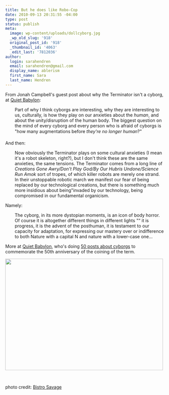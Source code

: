 ```yaml
---
title: But he does like Robo-Cop
date: 2010-09-13 20:31:55 -04:00
type: post
status: publish
meta:
  image: wp-content/uploads/dollcyborg.jpg
  _wp_old_slug: '918'
  original_post_id: '918'
  _thumbnail_id: '4063'
  _edit_last: '7812036'
author:
  login: sarahendren
  email: sarahendren@gmail.com
  display_name: ablerism
  first_name: Sara
  last_name: Hendren
---
```


<p>From Jonah Campbell's guest post about why the Terminator isn't a cyborg, at <a href="http://quietbabylon.com/2010/some-major-terminator-fan-is-totally-going-to-nail-my-ass-to-the-wall-for-this/">Quiet Babylon</a>:</p>
<p style="padding-left:30px;">Part of why I think cyborgs are interesting, why they are interesting to us, culturally, is how they play on our anxieties about the <em>human</em>, and about the unity/disruption of the human body. The biggest question on the mind of every cyborg and every person who is afraid of cyborgs is "how many augmentations before <em>they're no longer human</em>?"</p>
<p>And then:</p>
<p style="padding-left:30px;">Now obviously the Terminator plays on some cultural anxieties (I mean it's a robot skeleton, right?), but I don't think these are the same anxieties, the same tensions. The Terminator comes from a long line of <em>Creations Gone Awry/Don't Play God/By Our Hubris Undone/Science Run Amok</em> sort of tropes, of which killer robots are merely one strand. In their unstoppable robotic march we manifest our fear of being replaced by our technological creations, but there is something much more insidious about being"invaded by our technology, being compromised in our fundamental organicism.</p>
<p>Namely:</p>
<p style="padding-left:30px;">The cyborg, in its more dystopian moments, is an icon of body horror. Of course it is altogether different things in different lights "“ it is progress, it is the advent of the posthuman, it is testament to our capacity for adaptation, for expressing our mastery over or indifference to both Nature with a capital N and nature with a lower-case one...</p>
<p>More at <a href="http://quietbabylon.com/2010/some-major-terminator-fan-is-totally-going-to-nail-my-ass-to-the-wall-for-this/">Quiet Babylon</a>, who's doing <a href="http://50cyborgs.tumblr.com/">50 posts about cyborgs</a> to commemorate the 50th anniversary of the coining of the term.</p>
<p><a href="http://ablersite.files.wordpress.com/2010/09/dollcyborg.jpg"><img class="alignnone size-full wp-image-4063" title="dollcyborg" src="{{ site.baseurl }}/uploads/dollcyborg.jpg" alt="" width="500" height="354" /></a></p>
<p>&nbsp;</p>
<p>photo credit: <a href="http://www.flickr.com/photos/16533652@N00/3774175/">Bistro Savage</a></p>
